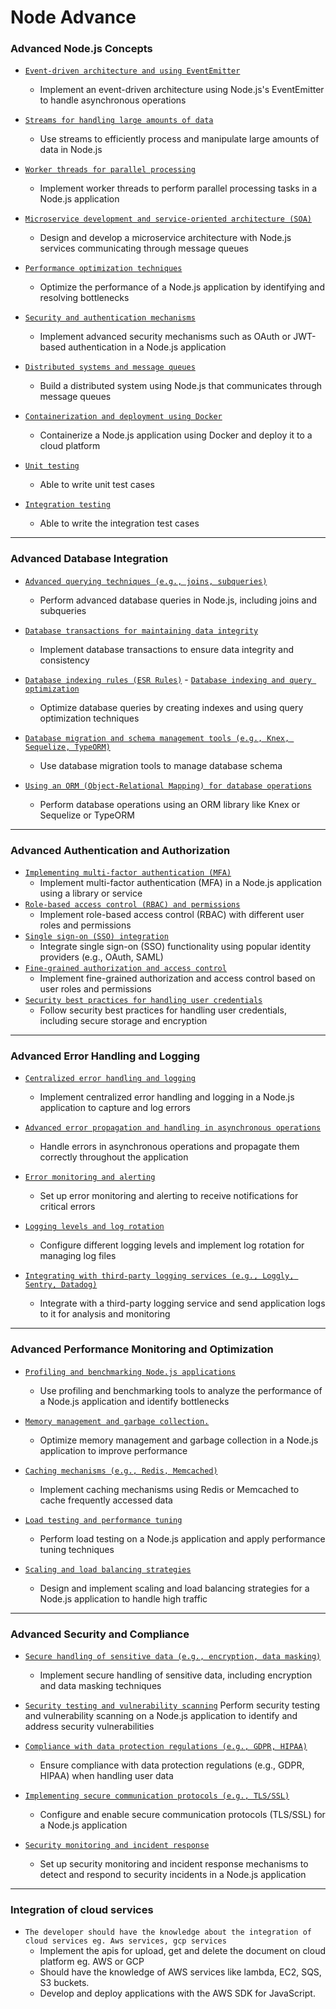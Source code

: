 # Node Advance

### Advanced Node.js Concepts

- [`Event-driven architecture and using EventEmitter`]()

  - Implement an event-driven architecture using Node.js's EventEmitter to handle asynchronous operations

- [`Streams for handling large amounts of data`](https://nodejs.org/api/stream.html)

  - Use streams to efficiently process and manipulate large amounts of data in Node.js

- [`Worker threads for parallel processing`](https://nodejs.org/api/worker_threads.html)

  - Implement worker threads to perform parallel processing tasks in a Node.js application

- [`Microservice development and service-oriented architecture (SOA)`]()

  - Design and develop a microservice architecture with Node.js services communicating through message queues

- [`Performance optimization techniques`]()

  - Optimize the performance of a Node.js application by identifying and resolving bottlenecks

- [`Security and authentication mechanisms`]()

  - Implement advanced security mechanisms such as OAuth or JWT-based authentication in a Node.js application

- [`Distributed systems and message queues`]()
  - Build a distributed system using Node.js that communicates through message queues
- [`Containerization and deployment using Docker`]()
  - Containerize a Node.js application using Docker and deploy it to a cloud platform
- [`Unit testing`]()
  - Able to write unit test cases
- [`Integration testing`]()
  - Able to write the integration test cases

---

### Advanced Database Integration

- [`Advanced querying techniques (e.g., joins, subqueries)`]()

  - Perform advanced database queries in Node.js, including joins and subqueries

- [`Database transactions for maintaining data integrity`]()

  - Implement database transactions to ensure data integrity and consistency

- [`Database indexing rules (ESR Rules)`]() - [`Database indexing and query optimization`]()

  - Optimize database queries by creating indexes and using query optimization techniques

- [`Database migration and schema management tools (e.g., Knex, Sequelize, TypeORM)`]()

  - Use database migration tools to manage database schema

- [`Using an ORM (Object-Relational Mapping) for database operations`]()
  - Perform database operations using an ORM library like Knex or Sequelize or TypeORM

---

### Advanced Authentication and Authorization

- [`Implementing multi-factor authentication (MFA)`]()
  - Implement multi-factor authentication (MFA) in a Node.js application using a library or service
- [`Role-based access control (RBAC) and permissions`]()
  - Implement role-based access control (RBAC) with different user roles and permissions
- [`Single sign-on (SSO) integration`]()
  - Integrate single sign-on (SSO) functionality using popular identity providers (e.g., OAuth, SAML)
- [`Fine-grained authorization and access control`]()
  - Implement fine-grained authorization and access control based on user roles and permissions
- [`Security best practices for handling user credentials`]()
  - Follow security best practices for handling user credentials, including secure storage and encryption

---

### Advanced Error Handling and Logging

- [`Centralized error handling and logging`]()

  - Implement centralized error handling and logging in a Node.js application to capture and log errors

- [`Advanced error propagation and handling in asynchronous operations`]()

  - Handle errors in asynchronous operations and propagate them correctly throughout the application

- [`Error monitoring and alerting`]()

  - Set up error monitoring and alerting to receive notifications for critical errors

- [`Logging levels and log rotation`]()

  - Configure different logging levels and implement log rotation for managing log files

- [`Integrating with third-party logging services (e.g., Loggly, Sentry, Datadog)`]()
  - Integrate with a third-party logging service and send application logs to it for analysis and monitoring

---

### Advanced Performance Monitoring and Optimization

- [`Profiling and benchmarking Node.js applications`]()

  - Use profiling and benchmarking tools to analyze the performance of a Node.js application and identify bottlenecks

- [`Memory management and garbage collection.`]()

  - Optimize memory management and garbage collection in a Node.js application to improve performance

- [`Caching mechanisms (e.g., Redis, Memcached)`]()

  - Implement caching mechanisms using Redis or Memcached to cache frequently accessed data

- [`Load testing and performance tuning`]()

  - Perform load testing on a Node.js application and apply performance tuning techniques

- [`Scaling and load balancing strategies`]()
  - Design and implement scaling and load balancing strategies for a Node.js application to handle high traffic

---

### Advanced Security and Compliance

- [`Secure handling of sensitive data (e.g., encryption, data masking)`]()

  - Implement secure handling of sensitive data, including encryption and data masking techniques

- [`Security testing and vulnerability scanning`]()
  Perform security testing and vulnerability scanning on a Node.js application to identify and address security vulnerabilities

- [`Compliance with data protection regulations (e.g., GDPR, HIPAA)`]()

  - Ensure compliance with data protection regulations (e.g., GDPR, HIPAA) when handling user data

- [`Implementing secure communication protocols (e.g., TLS/SSL)`]()

  - Configure and enable secure communication protocols (TLS/SSL) for a Node.js application

- [`Security monitoring and incident response`]()
  - Set up security monitoring and incident response mechanisms to detect and respond to security incidents in a Node.js application

---

### Integration of cloud services

- `The developer should have the knowledge about the integration of cloud services eg. Aws services, gcp services`
  - Implement the apis for upload, get and delete the document on cloud platform eg. AWS or GCP
  - Should have the knowledge of AWS services like lambda, EC2, SQS, S3 buckets.
  - Develop and deploy applications with the AWS SDK for JavaScript.
